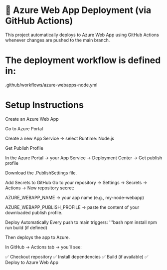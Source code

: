 # 🚀 Azure Web App Deployment (via GitHub Actions)

This project automatically deploys to Azure Web App using GitHub Actions whenever changes are pushed to the main branch.


# The deployment workflow is defined in:

.github/workflows/azure-webapps-node.yml

#  Setup Instructions

Create an Azure Web App

Go to Azure Portal

Create a new App Service → select Runtime: Node.js

Get Publish Profile

In the Azure Portal → your App Service → Deployment Center → Get publish profile

Download the .PublishSettings file.

Add Secrets to GitHub
Go to your repository → Settings → Secrets → Actions → New repository secret:

AZURE_WEBAPP_NAME → your app name (e.g., my-node-webapp)

AZURE_WEBAPP_PUBLISH_PROFILE → paste the content of your downloaded publish profile.

Deploy Automatically
Every push to main triggers:
'''bash
npm install
npm run build (if defined)


Then deploys the app to Azure.



In GitHub → Actions tab → you’ll see:

✅ Checkout repository
✅ Install dependencies
✅ Build (if available)
✅ Deploy to Azure Web App
